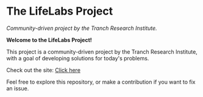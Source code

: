 # **The LifeLabs Project**

*Community-driven project by the Tranch Research Institute.*

**Welcome to the LifeLabs Project!**

This project is a community-driven project by the Tranch Research Institute, with a goal of developing solutions for today's problems.

Check out the site: [Click here](https://lifelabsproject.tk)

Feel free to explore this repository, or make a contribution if you want to fix an issue.
